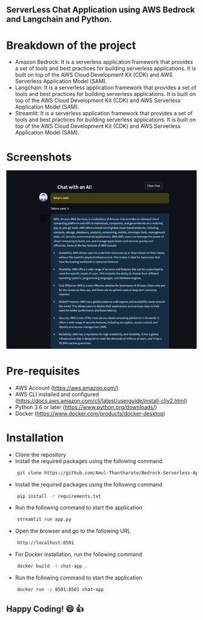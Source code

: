 ## ServerLess Chat Application using AWS Bedrock and Langchain and Python.

# Breakdown of the project
* Amazon Bedrock: It is a serverless application framework that provides a set of tools and best practices for building serverless applications. It is built on top of the AWS Cloud Development Kit (CDK) and AWS Serverless Application Model (SAM).
* Langchain: It is a serverless application framework that provides a set of tools and best practices for building serverless applications. It is built on top of the AWS Cloud Development Kit (CDK) and AWS Serverless Application Model (SAM).
* Streamlit: It is a serverless application framework that provides a set of tools and best practices for building serverless applications. It is built on top of the AWS Cloud Development Kit (CDK) and AWS Serverless Application Model (SAM).

# Screenshots
![Screenshot](Daigram/Screenshot%202024-03-07%20174605.png)

# Pre-requisites
* AWS Account (https://aws.amazon.com/)
* AWS CLI installed and configured (https://docs.aws.amazon.com/cli/latest/userguide/install-cliv2.html)
* Python 3.6 or later (https://www.python.org/downloads/)
* Docker (https://www.docker.com/products/docker-desktop)

# Installation
* Clone the repository
* Install the required packages using the following command
```bash
    git clone https://github.com/Amul-Thantharate/Bedrock-Serverless-App.git
```
* Install the required packages using the following command
```bash
    pip install -r requirements.txt
```
* Run the following command to start the application
```bash
    streamlit run app.py
```
* Open the browser and go to the following URL
```bash
    http://localhost:8501
```
* For Docker installation, run the following command
```bash
    docker build -t chat-app .
```
* Run the following command to start the application
```bash
    docker run -p 8501:8501 chat-app
```

## Happy Coding! :smile: :+1:
